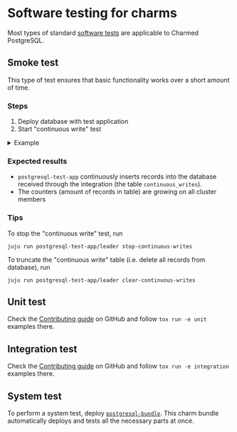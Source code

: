 # Software testing for charms

Most types of standard [software tests](https://en.wikipedia.org/wiki/Software_testing) are applicable to Charmed PostgreSQL.

## Smoke test

This type of test ensures that basic functionality works over a short amount of time.

### Steps

1. Deploy database with test application
2. Start "continuous write" test

<details><summary>Example</summary>

```text
juju add-model smoke-test

juju deploy postgresql --channel 16/stable
juju add-unit postgresql -n 2 # (optional)

juju deploy postgresql-test-app
juju integrate postgresql-test-app:first-database postgresql

# Start "continuous write" test:
juju run postgresql-test-app/leader start-continuous-writes
juju run postgresql/leader get-password

export user=operator
export pass=$(juju run postgresql/leader get-password username=${user} | yq '.. | select(. | has("password")).password')
export relname=first-database
export ip=$(juju show-unit postgresql/0 --endpoint database | yq '.. | select(. | has("public-address")).public-address')
export db=$(juju show-unit postgresql/0 --endpoint database | yq '.. | select(. | has("database")).database')
export relid=$(juju show-unit postgresql/0 --endpoint database | yq '.. | select(. | has("relation-id")).relation-id')
export query="select count(*) from continuous_writes"

watch -n1 -x juju run postgresql-test-app/leader run-sql dbname=${db} query="${query}" relation-id=${relid} relation-name=${relname}

# OR

watch -n1 -x juju ssh postgresql/leader "psql postgresql://${user}:${pass}@${ip}:5432/${db} -c \"${query}\""

# Watch that the counter is growing!
```
</details>

### Expected results
* `postgresql-test-app` continuously inserts records into the database received through the integration (the table `continuous_writes`).
* The counters (amount of records in table) are growing on all cluster members

### Tips
To stop the "continuous write" test, run
```text
juju run postgresql-test-app/leader stop-continuous-writes
```
To truncate the "continuous write" table (i.e. delete all records from database), run
```text
juju run postgresql-test-app/leader clear-continuous-writes
```

## Unit test
Check the [Contributing guide](https://github.com/canonical/postgresql-operator/blob/main/CONTRIBUTING.md#testing) on GitHub and follow `tox run -e unit` examples there.

## Integration test
Check the [Contributing guide](https://github.com/canonical/postgresql-operator/blob/main/CONTRIBUTING.md#testing) on GitHub and follow `tox run -e integration` examples there.

## System test
To perform a system test, deploy  [`postgresql-bundle`](https://charmhub.io/postgresql-bundle). 
This charm bundle automatically deploys and tests all the necessary parts at once.

